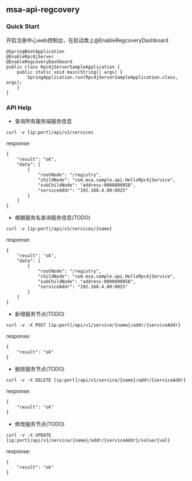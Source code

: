 ## msa-api-regcovery
### Quick Start
开启注册中心web控制台，在启动类上@EnableRegcoveryDashboard
```$xslt
@SpringBootApplication
@EnableRpc4jServer
@EnableRegcoveryDashboard
public class Rpc4jServerSampleApplication {
	public static void main(String[] args) {
		SpringApplication.run(Rpc4jServerSampleApplication.class, args);
	}
}
```
### API Help
- 查询所有服务端服务信息
```$xslt
curl -v [ip:port]/api/v1/services
```
response:
```$xslt
{
    "result": "ok",
    "data": [
        {
            "rootNode": "/registry",
            "childNode": "com.msa.sample.api.HelloRpc4jService",
            "subChildNode": "address-0000000058",
            "serviceAddr": "192.168.4.80:8025"
        }
    ]
}
```
- 根据服务名查询服务信息(TODO)
```$xslt
curl -v [ip:port]/api/v1/services/{name}
```
response:
```$xslt
{
    "result": "ok",
    "data": [
        {
            "rootNode": "/registry",
            "childNode": "com.msa.sample.api.HelloRpc4jService",
            "subChildNode": "address-0000000058",
            "serviceAddr": "192.168.4.80:8025"
        }
    ]
}
```
- 新增服务节点(TODO)
```$xslt
curl -v -X POST [ip:port]/api/v1/service/{name}/addr/{serviceAddr}
```
response:
```$xslt
{
    "result": "ok"
}
```
- 删除服务节点(TODO)
```$xslt
curl -v -X DELETE [ip:port]/api/v1/service/{name}/addr/{serviceAddr}
```
response:
```$xslt
{
    "result": "ok"
}
```
- 修改服务节点(TODO)
```$xslt
curl -v -X UPDATE [ip:port]/api/v1/service/{name}/addr/{serviceAddr}/value/{val}
```
response:
```$xslt
{
    "result": "ok"
}
```